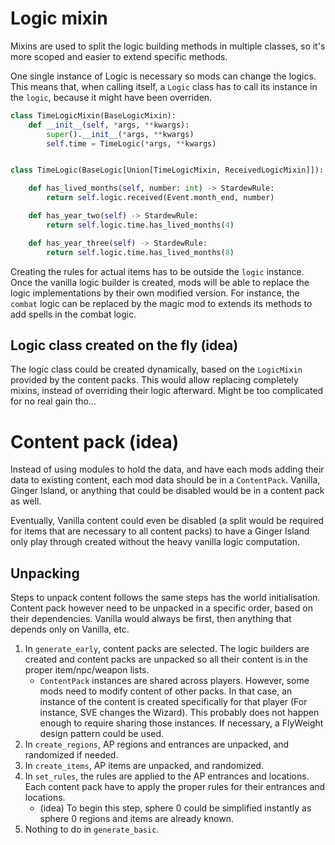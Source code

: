 # Logic mixin

Mixins are used to split the logic building methods in multiple classes, so it's more scoped and easier to extend specific methods.

One single instance of Logic is necessary so mods can change the logics. This means that, when calling itself, a `Logic` class has to call its instance in
the `logic`, because it might have been overriden.

```python
class TimeLogicMixin(BaseLogicMixin):
    def __init__(self, *args, **kwargs):
        super().__init__(*args, **kwargs)
        self.time = TimeLogic(*args, **kwargs)


class TimeLogic(BaseLogic[Union[TimeLogicMixin, ReceivedLogicMixin]]):

    def has_lived_months(self, number: int) -> StardewRule:
        return self.logic.received(Event.month_end, number)

    def has_year_two(self) -> StardewRule:
        return self.logic.time.has_lived_months(4)

    def has_year_three(self) -> StardewRule:
        return self.logic.time.has_lived_months(8)
```

Creating the rules for actual items has to be outside the `logic` instance. Once the vanilla logic builder is created, mods will be able to replace the logic
implementations by their own modified version. For instance, the `combat` logic can be replaced by the magic mod to extends its methods to add spells in the
combat logic.

## Logic class created on the fly (idea)

The logic class could be created dynamically, based on the `LogicMixin` provided by the content packs. This would allow replacing completely mixins, instead of
overriding their logic afterward. Might be too complicated for no real gain tho...

# Content pack (idea)

Instead of using modules to hold the data, and have each mods adding their data to existing content, each mod data should be in a `ContentPack`. Vanilla, Ginger
Island, or anything that could be disabled would be in a content pack as well.

Eventually, Vanilla content could even be disabled (a split would be required for items that are necessary to all content packs) to have a Ginger Island only
play through created without the heavy vanilla logic computation.

## Unpacking

Steps to unpack content follows the same steps has the world initialisation. Content pack however need to be unpacked in a specific order, based on their
dependencies. Vanilla would always be first, then anything that depends only on Vanilla, etc.

1. In `generate_early`, content packs are selected. The logic builders are created and content packs are unpacked so all their content is in the proper
   item/npc/weapon lists.
    - `ContentPack` instances are shared across players. However, some mods need to modify content of other packs. In that case, an instance of the content is
      created specifically for that player (For instance, SVE changes the Wizard). This probably does not happen enough to require sharing those instances. If
      necessary, a FlyWeight design pattern could be used.
2. In `create_regions`, AP regions and entrances are unpacked, and randomized if needed.
3. In `create_items`, AP items are unpacked, and randomized.
4. In `set_rules`, the rules are applied to the AP entrances and locations. Each content pack have to apply the proper rules for their entrances and locations.
    - (idea) To begin this step, sphere 0 could be simplified instantly as sphere 0 regions and items are already known.
5. Nothing to do in `generate_basic`. 
